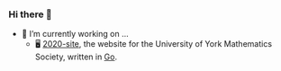 ### Hi there 👋


- 🔭 I’m currently working on ...
  - 🖥 [2020-site](https://github.com/UoYMathSoc/2020-site), the website for the University of York Mathematics Society, written in [Go](https://golang.org/).

<!--
**RandoomJD/RandoomJD** is a ✨ _special_ ✨ repository because its `README.md` (this file) appears on your GitHub profile.

Here are some ideas to get you started:

- 🔭 I’m currently working on ...
- 🌱 I’m currently learning ...
- 👯 I’m looking to collaborate on ...
- 🤔 I’m looking for help with ...
- 💬 Ask me about ...
- 📫 How to reach me: ...
- 😄 Pronouns: ...
- ⚡ Fun fact: ...
-->
